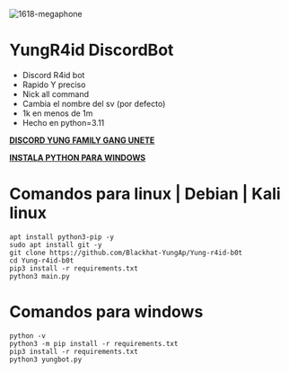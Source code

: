 
![1618-megaphone](https://github.com/Blackhat-YungAp/Yung-r4id-b0t/assets/101432325/45b4cdb0-0825-485a-83f9-9237363f8753)

# YungR4id DiscordBot

- Discord R4id bot
- Rapido Y preciso
- Nick all command
- Cambia el nombre del sv (por defecto)
- 1k en menos de 1m
- Hecho en python=3.11

[**DISCORD YUNG FAMILY GANG UNETE**](https://discord.gg/seso)

[**INSTALA PYTHON PARA WINDOWS**](https://www.python.org/downloads/)

# Comandos para linux | Debian | Kali linux

```
apt install python3-pip -y
sudo apt install git -y
git clone https://github.com/Blackhat-YungAp/Yung-r4id-b0t
cd Yung-r4id-b0t
pip3 install -r requirements.txt
python3 main.py
```
# Comandos para windows

```
python -v
python3 -m pip install -r requirements.txt
pip3 install -r requirements.txt
python3 yungbot.py
```

